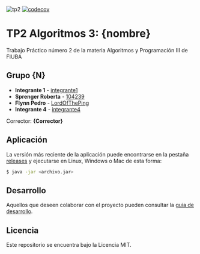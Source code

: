 ![tp2](https://github.com/juanireil/algo3_tp2/actions/workflows/build.yml/badge.svg) [![codecov](https://codecov.io/gh/juanireil/algo3_tp2/branch/master/graph/badge.svg)](https://codecov.io/gh/juanireil/algo3_tp2)

# TP2 Algoritmos 3: {nombre} 

Trabajo Práctico número 2 de la materia Algoritmos y Programación III de FIUBA

## Grupo {N}

* **Integrante 1** - [integrante1](https://github.com/integrante1)
* **Sprenger Roberta** - [104239](https://github.com/robyspr)
* **Flynn Pedro** - [LordOfThePing](https://github.com/LordOfThePing)
* **Integrante 4** - [integrante4](https://github.com/integrante4)

Corrector: **{Corrector}**

## Aplicación

La versión más reciente de la aplicación puede encontrarse en la pestaña [releases](https://github.com/juanireil/algo3_tp2/releases/latest) y ejecutarse en Linux, Windows o Mac de esta forma:

```bash
$ java -jar <archivo.jar>
```

## Desarrollo

Aquellos que deseen colaborar con el proyecto pueden consultar la [guía de desarrollo](./docs/Desarrollo.md).

## Licencia

Este repositorio se encuentra bajo la Licencia MIT.


